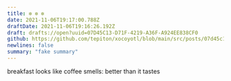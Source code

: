 ```yaml
---
title: ✼ ✼ ✼
date: 2021-11-06T19:17:00.788Z
draftDate: 2021-11-06T19:16:26.192Z
draft: drafts://open?uuid=07D45C13-D71F-4219-A36F-A924EE838CF0
github: https://github.com/tepiton/xocoyotl/blob/main/src/posts/07d45c13-d71f-4219-a36f-a924ee838cf0.md
newlines: false
summary: "fake summary"
---
```

breakfast looks like coffee smells: better than it tastes
